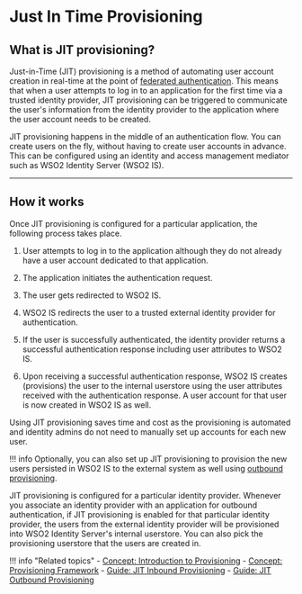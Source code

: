 # Just In Time Provisioning

## What is JIT provisioning?

Just-in-Time (JIT) provisioning is a method of automating user account creation in real-time at the point of [federated authentication](../identity-federation).
This means that when a user attempts to log in to an application for the first time via a trusted identity provider, JIT provisioning can be triggered to communicate the user's information from the identity provider to the application where the user account needs to be created. 

JIT provisioning happens in the middle of an authentication flow. You can create users on the fly, without having to create user accounts in advance. This can be configured using an identity and access management mediator such as WSO2 Identity Server (WSO2 IS). 

---

## How it works

Once JIT provisioning is configured for a particular application, the following process takes place.

1. User attempts to log in to the application although they do not already have a user account dedicated to that application. 

2. The application initiates the authentication request. 

3. The user gets redirected to WSO2 IS.

4. WSO2 IS redirects the user to a trusted external identity provider for authentication. 

5. If the user is successfully authenticated, the identity provider returns a successful authentication response including user attributes to WSO2 IS.

6. Upon receiving a successful authentication response, WSO2 IS creates (provisions) the user to the internal userstore using the user attributes received with the authentication response. A user account for that user is now created in WSO2 IS as well. 

Using JIT provisioning saves time and cost as the provisioning is automated and identity admins do not need to manually set up accounts for each new user.

!!! info
    Optionally, you can also set up JIT provisioning to provision the new users persisted in WSO2 IS to the external system as well using [outbound provisioning](../provisioning-framework/#outbound-provisioning). 

JIT provisioning is configured for a particular identity provider. Whenever you associate an identity provider with an application for outbound authentication, if JIT provisioning is enabled for that particular identity provider, the users from the external identity provider will be provisioned into WSO2 Identity Server's internal userstore. You can also pick the provisioning userstore that the users are created in.

!!! info "Related topics"
    - [Concept: Introduction to Provisioning](../identity-provisioning-intro)
    - [Concept: Provisioning Framework](../provisioning-framework)
    - [Guide: JIT Inbound Provisioning](TODO:link-to-guide)
    - [Guide: JIT Outbound Provisioning](TODO:link-to-guide)
